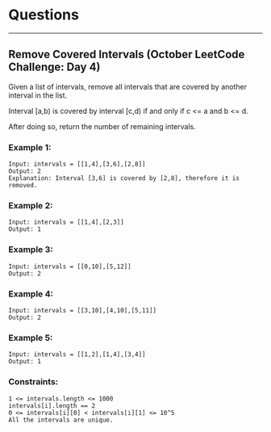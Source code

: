 # Questions

--------------------
## Remove Covered Intervals (October LeetCode Challenge: Day 4)

Given a list of intervals, remove all intervals that are covered by another interval in the list. <br>

Interval [a,b) is covered by interval [c,d) if and only if c <= a and b <= d. <br>

After doing so, return the number of remaining intervals. <br>

### Example 1:
```
Input: intervals = [[1,4],[3,6],[2,8]]
Output: 2
Explanation: Interval [3,6] is covered by [2,8], therefore it is removed.
```

### Example 2:
```
Input: intervals = [[1,4],[2,3]]
Output: 1
```

### Example 3:
```
Input: intervals = [[0,10],[5,12]]
Output: 2
```

### Example 4:
```
Input: intervals = [[3,10],[4,10],[5,11]]
Output: 2
```

### Example 5:
```
Input: intervals = [[1,2],[1,4],[3,4]]
Output: 1
```

### Constraints:
```
1 <= intervals.length <= 1000
intervals[i].length == 2
0 <= intervals[i][0] < intervals[i][1] <= 10^5
All the intervals are unique.
```
